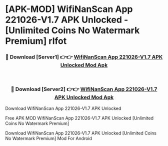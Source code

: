 # [APK-MOD] WifiNanScan App 221026-V1.7 APK Unlocked - [Unlimited Coins No Watermark Premium] rlfot



<div align="center">
<h3>🔴 Download [Server1] 👉👉 <a href="https://momento.my/?title=WifiNanScan_App_221026-V1.7_APK_Unlocked">WifiNanScan App 221026-V1.7 APK Unlocked Mod Apk</a></h3><br>

<h3>🔴 Download [Server2] 👉👉 <a href="https://momento.my/?title=WifiNanScan_App_221026-V1.7_APK_Unlocked">WifiNanScan App 221026-V1.7 APK Unlocked Mod Apk</a></h3>
</div>



Download WifiNanScan App 221026-V1.7 APK Unlocked 

Free APK MOD WifiNanScan App 221026-V1.7 APK Unlocked [Unlimited Coins No Watermark Premium]

Download WifiNanScan App 221026-V1.7 APK Unlocked [Unlimited Coins No Watermark Premium] Mod For Android
